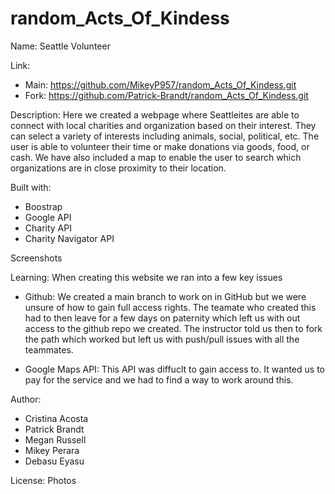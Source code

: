 # random_Acts_Of_Kindess
Name:
    Seattle Volunteer

Link: 
- Main: https://github.com/MikeyP957/random_Acts_Of_Kindess.git
- Fork: https://github.com/Patrick-Brandt/random_Acts_Of_Kindess.git

Description:
   Here we created a webpage where Seattleites are able to connect with local charities and organization based on their interest. They can select a variety of interests including animals, social, political, etc. The user is able to volunteer their time or make donations via goods, food, or cash. We have also included a map to enable the user to search which organizations are in close proximity to their location.

Built with:
- Boostrap
- Google API
- Charity API
- Charity Navigator API

Screenshots

Learning:
    When creating this website we ran into a few key issues
    
- Github: We created a main branch to work on in GitHub but we were unsure of how to gain full access rights. The teamate who created this had to then leave for a few days on paternity which left us with out access to the github repo we created. The instructor told us then to fork the path which worked but left us with push/pull issues with all the teammates. 

- Google Maps API: This API was diffuclt to gain access to. It wanted us to pay for the service and we had to find a way to work around this. 
    

Author:
- Cristina Acosta 
- Patrick Brandt
- Megan Russell
- Mikey Perara
- Debasu Eyasu

License:
    Photos
